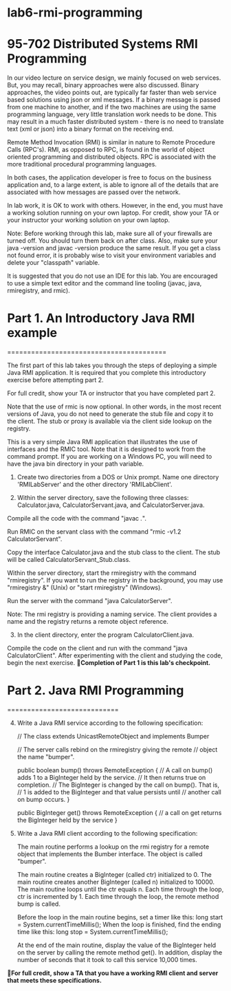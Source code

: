 
# lab6-rmi-programming

# 95-702 Distributed Systems             RMI Programming

In our video lecture on service design, we mainly focused on web services.
But, you may recall, binary approaches were also discussed. Binary approaches,
the video points out, are typically far faster than web service based solutions
using json or xml messages. If a binary message is passed from one machine
to another, and if the two machines are using the same programming language,
very little translation work needs to be done. This may result in a much faster
distributed system - there is no need to translate text (xml or json) into a binary
format on the receiving end.

Remote Method Invocation (RMI) is similar in nature to Remote Procedure
Calls (RPC's). RMI, as opposed to RPC, is found in the world of object
oriented programming and distributed objects. RPC is associated with
the more traditional procedural programming languages.

In both cases, the application developer is free to focus on the business
application and, to a large extent, is able to ignore all of the details
that are associated with how messages are passed over the network.

In lab work, it is OK to work with others. However, in the end, you
must have a working solution running on your own laptop. For credit, show
your TA or your instructor your working solution on your own laptop.

Note: Before working through this lab, make sure all of your firewalls are turned off.
You should turn them back on after class. Also, make sure your java -version
and javac -version produce the same result. If you get a class not found
error, it is probably wise to visit your environment variables and delete
your "classpath" variable.

It is suggested that you do not use an IDE for this lab. You are encouraged to
use a simple text editor and the command line tooling (javac, java, rmiregistry,
and rmic).

# Part 1. An Introductory Java RMI example
========================================

The first part of this lab takes you through the steps of deploying a
simple Java RMI application. It is required that you complete this
introductory exercise before attempting part 2.

For full credit, show your TA or instructor that you have completed part 2.

Note that the use of rmic is now optional. In other words, in the most
recent versions of Java, you do not need to generate the stub file
and copy it to the client. The stub or proxy is available via the
client side lookup on the registry.

This is a very simple Java RMI application that illustrates the use
of interfaces and the RMIC tool. Note that it is designed to work
from the command prompt. If you are working on a Windows PC, you will
need to have the java bin directory in your path variable.

1. Create two directories from a DOS or Unix prompt. Name one directory
'RMILabServer' and the other directory 'RMILabClient'.

2. Within the server directory, save the following three classes:
Calculator.java, CalculatorServant.java, and CalculatorServer.java.

Compile all the code with the command "javac *.*".

Run RMIC on the servant class with the command "rmic -v1.2 CalculatorServant".

Copy the interface Calculator.java and the stub class to the client. The
stub will be called CalculatorServant_Stub.class.

Within the server directory, start the rmiregistry with the command "rmiregistry".
If you want to run the registry in the background, you may use "rmiregistry &" (Unix) or
"start rmiregistry" (Windows).

Run the server with the command "java CalculatorServer".

Note: The rmi registry is providing a naming service. The client provides a
name and the registry returns a remote object reference.

3. In the client directory, enter the program
CalculatorClient.java.

Compile the code on the client and run with the command "java CalculatorClient".
After experimenting with the client and studying the code, begin the next
exercise.
:checkered_flag:**Completion of Part 1 is this lab's checkpoint.**


# Part 2. Java RMI Programming
============================


4. Write a Java RMI service according to the following specification:

    // The class extends UnicastRemoteObject and implements Bumper

    // The server calls rebind on the rmiregistry giving the remote
    // object the name "bumper".

    public boolean bump() throws RemoteException {
      // A call on bump() adds 1 to a BigInteger held by the service.
      // It then returns true on completion.
      // The BigInteger is changed by the call on bump(). That is,
      // 1 is added to the BigInteger and that value persists until
      // another call on bump occurs.
    }

    public BigInteger get() throws RemoteException {
      // a call on get returns the BigInteger held by the service
    }

5. Write a Java RMI client according to the following specification:

    The main routine performs a lookup on the rmi registry for a remote
    object that implements the Bumber interface. The object is called
    "bumper".

    The main routine creates a BigInteger (called ctr) initialized to 0.
    The main routine creates another BigInteger (called n) initialized to 10000.
    The main routine loops until the ctr equals n. Each time through the loop,
    ctr is incremented by 1. Each time through the loop, the remote  method
    bump is called.

    Before the loop in the main routine begins, set a timer like this:
        long start = System.currentTimeMillis();
    When the loop is finished, find the ending time like this:
        long stop = System.currentTimeMillis();

    At the end of the main routine, display the value of the BigInteger held on
    the server by calling the remote method get(). In addition, display the
    number of seconds that it took to call this service 10,000 times.

:checkered_flag:**For full credit, show a TA that you have a working RMI client and server that meets these
specifications.**
